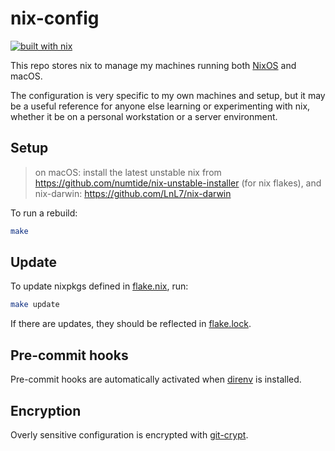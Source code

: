 # nix-config

[![built with nix](https://builtwithnix.org/badge.svg)](https://builtwithnix.org)

This repo stores nix to manage my machines running both [NixOS](https://nixos.org/) and macOS.

The configuration is very specific to my own machines and setup, but it may be a useful reference for anyone else learning or experimenting with nix, whether it be on a personal workstation or a server environment.

## Setup

> on macOS: install the latest unstable nix from https://github.com/numtide/nix-unstable-installer (for nix flakes),
> and nix-darwin: https://github.com/LnL7/nix-darwin

To run a rebuild:

```sh
make
```

## Update

To update nixpkgs defined in [flake.nix](./flake.nix), run:

```sh
make update
```

If there are updates, they should be reflected in [flake.lock](./flake.lock).

## Pre-commit hooks

Pre-commit hooks are automatically activated when [direnv](https://github.com/direnv/direnv) is installed.

## Encryption

Overly sensitive configuration is encrypted with [git-crypt](https://www.agwa.name/projects/git-crypt/).

